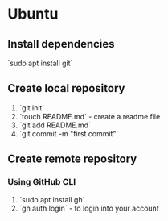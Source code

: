 # Ubuntu
## Install dependencies
´sudo apt install git´

## Create local repository

1. ´git init´ 
2. ´touch README.md´ - create a readme file
3. ´git add README.md´
4. ´git commit -m "first commit"´

## Create remote repository

### Using GitHub CLI

1. ´sudo apt install gh´
2. ´gh auth login´ - to login into your account

